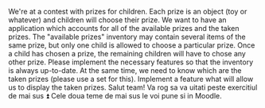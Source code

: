 
We're at a contest with prizes for children. 
Each prize is an object (toy or whatever) and children will choose their prize. 
We want to have an application which accounts for all of the available prizes and the taken prizes. 
The "available prizes" inventory may contain several items of the same prize, but only one child is allowed to choose a particular prize. Once a child has chosen a prize, the remaining children will have to chose any other prize.
Please implement the necessary features so that the inventory is always up-to-date. At the same time, we need to know which are the taken prizes (please use a set for this).
Implement a feature what will allow us to display the taken prizes. 
Salut team! Va rog sa va uitati peste exercitiul de mai sus ⏫ 
Cele doua teme de mai sus le voi pune si in Moodle.